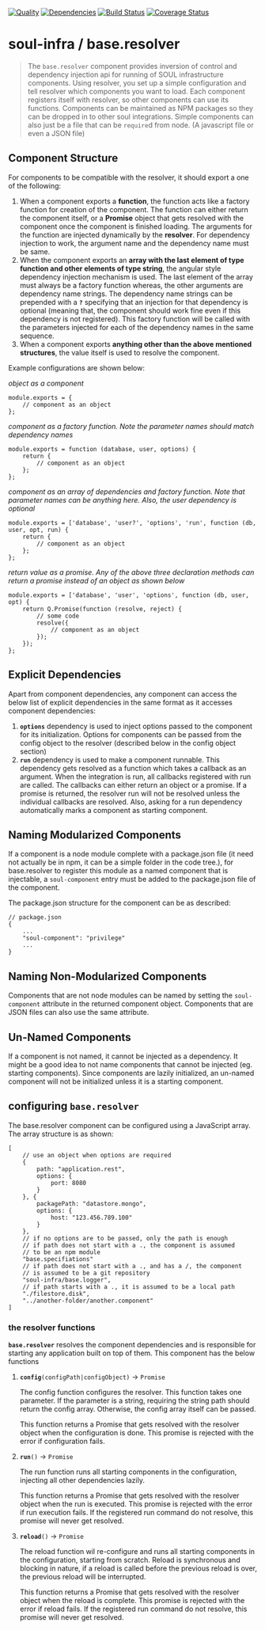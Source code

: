[![Quality](https://codeclimate.com/github/soul-infra/base.resolver/badges/gpa.svg)](https://codeclimate.com/github/soul-infra/base.resolver)
[![Dependencies](https://david-dm.org/soul-infra/base.resolver.svg)](https://david-dm.org/soul-infra/base.resolver)
[![Build Status](https://secure.travis-ci.org/soul-infra/base.resolver.svg)](https://travis-ci.org/soul-infra/base.resolver)
[![Coverage Status](https://img.shields.io/coveralls/soul-infra/base.resolver.svg)](https://coveralls.io/r/soul-infra/base.resolver)

# soul-infra / base.resolver
> The `base.resolver` component provides inversion of control and dependency injection api for running of SOUL 
> infrastructure components. Using resolver, you set up a simple configuration and tell resolver which components you
> want to load. Each component registers itself with resolver, so other components can use its functions. Components
> can be maintained as NPM packages so they can be dropped in to other soul integrations. Simple components can also 
> just be a file that can be `require`d from node. (A javascript file or even a JSON file) 

## Component Structure

For components to be compatible with the resolver, it should export a one of the following:

 1. When a component exports a **function**, the function acts like a factory function for creation of the component.
    The function can either return the component itself, or a **Promise** object that gets resolved with the component
    once the component is finished loading. The arguments for the function are injected dynamically by the
    **resolver**. For dependency injection to work, the argument name and the dependency name must be same.
 2. When the component exports an **array with the last element of type function and other elements of type string**, 
    the angular style dependency injection mechanism is used. The last element of the array must always be a factory
    function whereas, the other arguments are dependency name strings. The dependency name strings can be prepended
    with a **`?`** specifying that an injection for that dependency is optional (meaning that, the component should
    work fine even if this dependency is not registered). This factory function will be called with the parameters
    injected for each of the dependency names in the same sequence.
 3. When a component exports **anything other than the above mentioned structures**, the value itself is used to
    resolve the component.

Example configurations are shown below:

_object as a component_

    module.exports = {
        // component as an object
    };

_component as a factory function. Note the parameter names should match dependency names_

    module.exports = function (database, user, options) {
        return {
            // component as an object
        };
    };

_component as an array of dependencies and factory function. Note that parameter names can be anything here. Also, the
user dependency is optional_

    module.exports = ['database', 'user?', 'options', 'run', function (db, user, opt, run) {
        return {
            // component as an object
        };
    };

_return value as a promise. Any of the above three declaration methods can return a promise instead of an object as 
shown below_

    module.exports = ['database', 'user', 'options', function (db, user, opt) {
        return Q.Promise(function (resolve, reject) {
            // some code
            resolve({
                // component as an object
            });
        });
    };


## Explicit Dependencies

Apart from component dependencies, any component can access the below list of explicit dependencies in the same format
as it accesses component dependencies:

 1. **`options`** dependency is used to inject options passed to the component for its initialization. Options for 
    components can be passed from the config object to the resolver (described below in the config object section)
 2. **`run`** dependency is used to make a component runnable. This dependency gets resolved as a function which takes
    a callback as an argument. When the integration is run, all callbacks registered with run are called. The callbacks
    can either return an object or a promise. If a promise is returned, the resolver run will not be resolved unless 
    the individual callbacks are resolved. Also, asking for a run dependency automatically marks a component as 
    starting component. 
 

## Naming Modularized Components

If a component is a node module complete with a package.json file (it need not actually be in npm, it can be a simple
folder in the code tree.), for base.resolver to register this module as a named component that is injectable, a 
`soul-component` entry must be added to the package.json file of the component.

The package.json structure for the component can be as described:

    // package.json
    {
        ...
        "soul-component": "privilege"
        ...
    }


## Naming Non-Modularized Components

Components that are not node modules can be named by setting the `soul-component` attribute in the returned component
object. Components that are JSON files can also use the same attribute.


## Un-Named Components

If a component is not named, it cannot be injected as a dependency. It might be a good idea to not name components that
cannot be injected (eg. starting components). Since components are lazily initialized, an un-named component will not
be initialized unless it is a starting component.


## configuring **`base.resolver`**

The base.resolver component can be configured using a JavaScript array. The array structure is as shown: 

    [
        // use an object when options are required
        {
            path: "application.rest",
            options: {
                port: 8080
            }
        }, {
            packagePath: "datastore.mongo",
            options: {
                host: "123.456.789.100"
            }
        },
        // if no options are to be passed, only the path is enough
        // if path does not start with a ., the component is assumed 
        // to be an npm module
        "base.specifiations"
        // if path does not start with a ., and has a /, the component
        // is assumed to be a git repository
        "soul-infra/base.logger",
        // if path starts with a ., it is assumed to be a local path
        "./filestore.disk",
        "../another-folder/another.component"
    ]

### the resolver functions

**`base.resolver`** resolves the component dependencies and is responsible for starting any application built on top of 
them. This component has the below functions

 1. **`config`**`(configPath|configObject)` &#8594; `Promise`

    The config function configures the resolver. This function takes one parameter. If the parameter is a string, 
    requiring the string path should return the config array. Otherwise, the config array itself can be passed.
    
    This function returns a Promise that gets resolved with the resolver object when the configuration is done. This 
    promise is rejected with the error if configuration fails.

 2. **`run`**`()` &#8594; `Promise`

    The run function runs all starting components in the configuration, injecting all other dependencies lazily.
    
    This function returns a Promise that gets resolved with the resolver object when the run is executed. This promise
    is rejected with the error if run execution fails. If the registered run command do not resolve, this promise will
    never get resolved.

 3. **`reload`**`()` &#8594; `Promise`

    The reload function wil re-configure and runs all starting components in the configuration, starting from scratch.
    Reload is synchronous and blocking in nature, if a reload is called before the previous reload is over, the 
    previous reload will be interrupted.
    
    This function returns a Promise that gets resolved with the resolver object when the reload is complete. This 
    promise is rejected with the error if reload fails. If the registered run command do not resolve, this promise will
    never get resolved.
